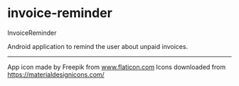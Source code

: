 # invoice-reminder
InvoiceReminder

Android application to remind the user about unpaid invoices.



---
App icon made by Freepik from www.flaticon.com
Icons downloaded from https://materialdesignicons.com/
